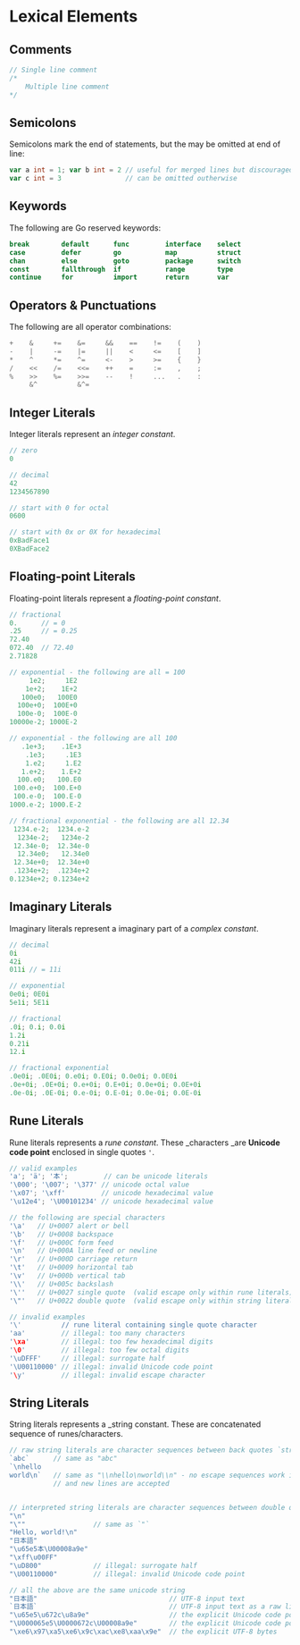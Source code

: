# Lexical Elements

## Comments

```go
// Single line comment
/* 
    Multiple line comment
*/
```

## Semicolons

Semicolons mark the end of statements, but the may be omitted at end of line:

```go
var a int = 1; var b int = 2 // useful for merged lines but discouraged
var c int = 3                // can be omitted outherwise
```

## Keywords

The following are Go reserved keywords:

```go
break        default      func         interface    select
case         defer        go           map          struct
chan         else         goto         package      switch
const        fallthrough  if           range        type
continue     for          import       return       var
```

## Operators & Punctuations

The following are all operator combinations:

```go
+    &     +=    &=     &&    ==    !=    (    )
-    |     -=    |=     ||    <     <=    [    ]
*    ^     *=    ^=     <-    >     >=    {    }
/    <<    /=    <<=    ++    =     :=    ,    ;
%    >>    %=    >>=    --    !     ...   .    :
     &^          &^=
```

## Integer Literals

Integer literals represent an _integer constant_.

```go
// zero
0

// decimal
42
1234567890

// start with 0 for octal
0600

// start with 0x or 0X for hexadecimal       
0xBadFace1
0XBadFace2
```

## Floating-point Literals

Floating-point literals represent a _floating-point constant_.

```go
// fractional
0.      // = 0
.25     // = 0.25
72.40
072.40  // 72.40
2.71828

// exponential - the following are all = 100
     1e2;     1E2
    1e+2;    1E+2
   100e0;   100E0
  100e+0;  100E+0
  100e-0;  100E-0
10000e-2; 1000E-2

// exponential - the following are all 100
   .1e+3;    .1E+3
    .1e3;     .1E3
    1.e2;     1.E2
   1.e+2;    1.E+2
  100.e0;   100.E0
 100.e+0;  100.E+0
 100.e-0;  100.E-0
1000.e-2; 1000.E-2

// fractional exponential - the following are all 12.34
 1234.e-2;  1234.e-2
  1234e-2;   1234e-2
 12.34e-0;  12.34e-0
  12.34e0;   12.34e0
 12.34e+0;  12.34e+0
 .1234e+2;  .1234e+2
0.1234e+2; 0.1234e+2
```

## Imaginary Literals

Imaginary literals represent a imaginary part of a _complex constant_.

```go
// decimal
0i
42i
011i // = 11i

// exponential
0e0i; 0E0i
5e1i; 5E1i

// fractional     
.0i; 0.i; 0.0i
1.2i
0.21i
12.i

// fractional exponential
.0e0i; .0E0i; 0.e0i; 0.E0i; 0.0e0i; 0.0E0i
.0e+0i; .0E+0i; 0.e+0i; 0.E+0i; 0.0e+0i; 0.0E+0i
.0e-0i; .0E-0i; 0.e-0i; 0.E-0i; 0.0e-0i; 0.0E-0i
```

## Rune Literals

Rune literals represents a _rune constant_. These \_characters \_are **Unicode code point** enclosed in single quotes `'`.

```go
// valid examples
'a'; 'ä'; '本';         // can be unicode literals
'\000'; '\007'; '\377' // unicode octal value
'\x07'; '\xff'         // unicode hexadecimal value
'\u12e4'; '\U00101234' // unicode hexadecimal value

// the following are special characters
'\a'   // U+0007 alert or bell
'\b'   // U+0008 backspace
'\f'   // U+000C form feed
'\n'   // U+000A line feed or newline
'\r'   // U+000D carriage return
'\t'   // U+0009 horizontal tab
'\v'   // U+000b vertical tab
'\\'   // U+005c backslash
'\''   // U+0027 single quote  (valid escape only within rune literals)
'\"'   // U+0022 double quote  (valid escape only within string literals)

// invalid examples
'\'          // rune literal containing single quote character
'aa'         // illegal: too many characters
'\xa'        // illegal: too few hexadecimal digits
'\0'         // illegal: too few octal digits
'\uDFFF'     // illegal: surrogate half
'\U00110000' // illegal: invalid Unicode code point
'\y'         // illegal: invalid escape character
```

## String Literals

String literals represents a \_string constant. These are concatenated sequence of runes/characters.

```go
// raw string literals are character sequences between back quotes `string`
`abc`      // same as "abc"
`\nhello
world\n`   // same as "\\nhello\nworld\\n" - no escape sequences work in raw strings literals 
           // and new lines are accepted


// interpreted string literals are character sequences between double quotes "string"
"\n"
"\""                 // same as `"`
"Hello, world!\n"
"日本語"
"\u65e5本\U00008a9e"
"\xff\u00FF"
"\uD800"             // illegal: surrogate half
"\U00110000"         // illegal: invalid Unicode code point

// all the above are the same unicode string
"日本語"                                 // UTF-8 input text
`日本語`                                 // UTF-8 input text as a raw literal
"\u65e5\u672c\u8a9e"                    // the explicit Unicode code points
"\U000065e5\U0000672c\U00008a9e"        // the explicit Unicode code points
"\xe6\x97\xa5\xe6\x9c\xac\xe8\xaa\x9e"  // the explicit UTF-8 bytes
```



